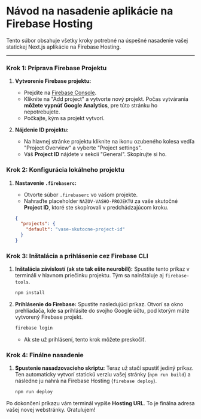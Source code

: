 
# Návod na nasadenie aplikácie na Firebase Hosting

Tento súbor obsahuje všetky kroky potrebné na úspešné nasadenie vašej statickej Next.js aplikácie na Firebase Hosting.

---

### Krok 1: Príprava Firebase Projektu

1.  **Vytvorenie Firebase projektu:**
    -   Prejdite na [Firebase Console](https://console.firebase.google.com/).
    -   Kliknite na "Add project" a vytvorte nový projekt. Počas vytvárania **môžete vypnúť Google Analytics**, pre túto stránku ho nepotrebujete.
    -   Počkajte, kým sa projekt vytvorí.

2.  **Nájdenie ID projektu:**
    -   Na hlavnej stránke projektu kliknite na ikonu ozubeného kolesa vedľa "Project Overview" a vyberte "Project settings".
    -   Váš **Project ID** nájdete v sekcii "General". Skopírujte si ho.

### Krok 2: Konfigurácia lokálneho projektu

1.  **Nastavenie `.firebaserc`:**
    -   Otvorte súbor `.firebaserc` vo vašom projekte.
    -   Nahraďte placeholder `NAZOV-VASHO-PROJEKTU` za vaše skutočné **Project ID**, ktoré ste skopírovali v predchádzajúcom kroku.

    ```json
    {
      "projects": {
        "default": "vase-skutocne-project-id"
      }
    }
    ```

### Krok 3: Inštalácia a prihlásenie cez Firebase CLI

1.  **Inštalácia závislostí (ak ste tak ešte neurobili):**
    Spustite tento príkaz v termináli v hlavnom priečinku projektu. Tým sa nainštaluje aj `firebase-tools`.
    ```bash
    npm install
    ```

2.  **Prihlásenie do Firebase:**
    Spustite nasledujúci príkaz. Otvorí sa okno prehliadača, kde sa prihlásite do svojho Google účtu, pod ktorým máte vytvorený Firebase projekt.
    ```bash
    firebase login
    ```
    -   Ak ste už prihlásení, tento krok môžete preskočiť.

### Krok 4: Finálne nasadenie

1.  **Spustenie nasadzovacieho skriptu:**
    Teraz už stačí spustiť jediný príkaz. Ten automaticky vytvorí statickú verziu vašej stránky (`npm run build`) a následne ju nahrá na Firebase Hosting (`firebase deploy`).
    ```bash
    npm run deploy
    ```

Po dokončení príkazu vám terminál vypíše **Hosting URL**. To je finálna adresa vašej novej webstránky. Gratulujem!
